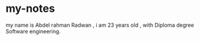 # my-notes

my name is Abdel rahman Radwan , i am 23 years old , with Diploma degree Software engineering.